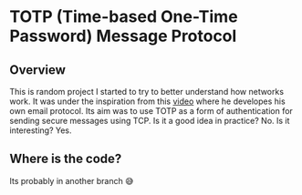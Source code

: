 # TOTP (Time-based One-Time Password) Message Protocol

## Overview
This is random project I started to try to better understand how networks work. It was under the inspiration from this [video](https://www.youtube.com/watch?v=7i45ImS27_M) where he developes his own email protocol.
Its aim was to use TOTP as a form of authentication for sending secure messages using TCP. Is it a good idea in practice? No. Is it interesting? Yes.

## Where is the code?
Its probably in another branch 😅

